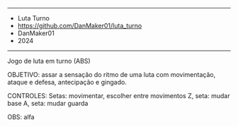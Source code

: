 - - - - - - - - - - - - - - - - - - - - - - - - - - - - - - - -
- Luta Turno
- https://github.com/DanMaker01/luta_turno
- DanMaker01
- 2024
- - - - - - - - - - - - - - - - - - - - - - - - - - - - - - - -

Jogo de luta em turno (ABS)

OBJETIVO:
assar a sensação do ritmo de uma luta
com movimentação, ataque e defesa, antecipação e gingado.

CONTROLES:
Setas: movimentar, escolher entre movimentos
Z, seta: mudar base
A, seta: mudar guarda

OBS:
alfa

